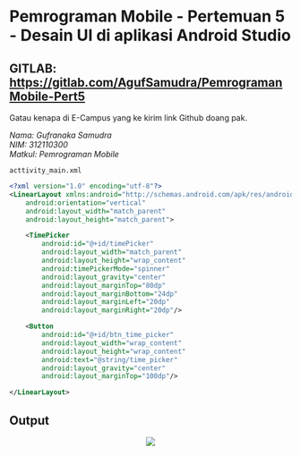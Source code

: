 # Pemrograman Mobile - Pertemuan 5 - Desain UI di aplikasi Android Studio
## GITLAB: <https://gitlab.com/AgufSamudra/PemrogramanMobile-Pert5>
Gatau kenapa di E-Campus yang ke kirim link Github doang pak.

*Nama: Gufranaka Samudra*</br>
*NIM: 312110300*</br>
*Matkul: Pemrograman Mobile*

`acttivity_main.xml`

```xml
<?xml version="1.0" encoding="utf-8"?>
<LinearLayout xmlns:android="http://schemas.android.com/apk/res/android"
    android:orientation="vertical"
    android:layout_width="match_parent"
    android:layout_height="match_parent">

    <TimePicker
        android:id="@+id/timePicker"
        android:layout_width="match_parent"
        android:layout_height="wrap_content"
        android:timePickerMode="spinner"
        android:layout_gravity="center"
        android:layout_marginTop="80dp"
        android:layout_marginBottom="24dp"
        android:layout_marginLeft="20dp"
        android:layout_marginRight="20dp"/>

    <Button
        android:id="@+id/btn_time_picker"
        android:layout_width="wrap_content"
        android:layout_height="wrap_content"
        android:text="@string/time_picker"
        android:layout_gravity="center"
        android:layout_marginTop="100dp"/>

</LinearLayout>
```

## Output
<p align="center">
    <img src="https://raw.githubusercontent.com/AgufSamudra/PemrogramanMobile-Pert5/main/Screenshot%20(10).png"
</p>


